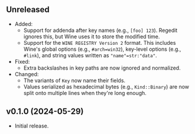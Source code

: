 ## Unreleased

* Added:
  * Support for addenda after key names (e.g., `[foo] 123`).
    Regedit ignores this, but Wine uses it to store the modified time.
  * Support for the `WINE REGISTRY Version 2` format.
    This includes Wine's global options (e.g., `#arch=win32`),
    key-level options (e.g., `#link`),
    and string values written as `"name"=str:"data"`.
* Fixed:
  * Extra backslashes in key paths are now ignored and normalized.
* Changed:
  * The variants of `Key` now name their fields.
  * Values serialized as hexadecimal bytes (e.g., `Kind::Binary`)
    are now split onto multiple lines when they're long enough.

## v0.1.0 (2024-05-29)

* Initial release.
